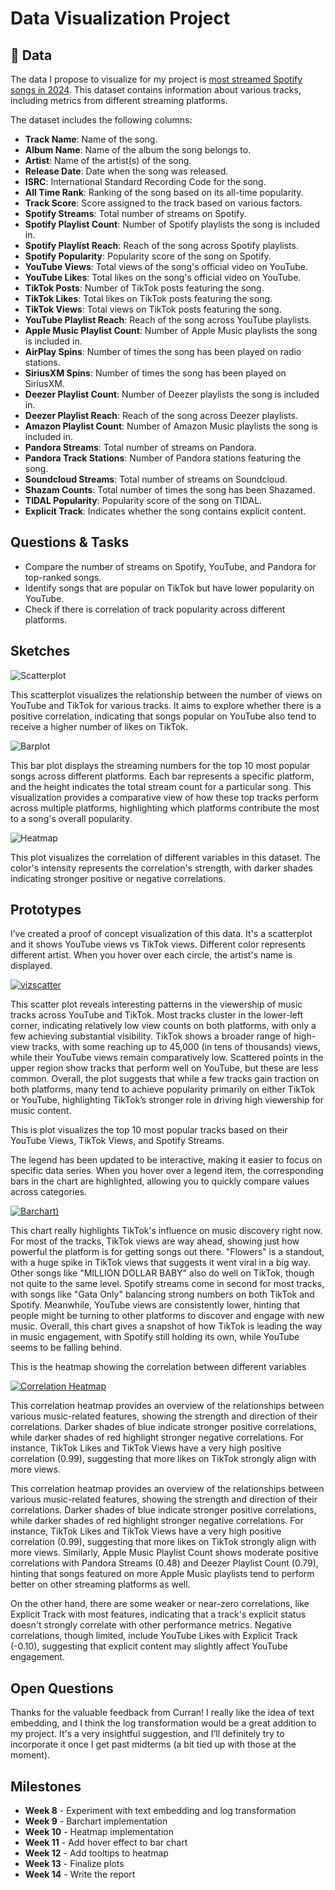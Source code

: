 # Data Visualization Project

## 🎵 Data

The data I propose to visualize for my project is [most streamed Spotify songs in 2024](https://www.kaggle.com/datasets/nelgiriyewithana/most-streamed-spotify-songs-2024/data). This dataset contains information about various tracks, including metrics from different streaming platforms.

The dataset includes the following columns:

- **Track Name**: Name of the song.
- **Album Name**: Name of the album the song belongs to.
- **Artist**: Name of the artist(s) of the song.
- **Release Date**: Date when the song was released.
- **ISRC**: International Standard Recording Code for the
  song.
- **All Time Rank**: Ranking of the song based on its
  all-time popularity.
- **Track Score**: Score assigned to the track based on
  various factors.
- **Spotify Streams**: Total number of streams on Spotify.
- **Spotify Playlist Count**: Number of Spotify playlists
  the song is included in.
- **Spotify Playlist Reach**: Reach of the song across
  Spotify playlists.
- **Spotify Popularity**: Popularity score of the song on
  Spotify.
- **YouTube Views**: Total views of the song's official
  video on YouTube.
- **YouTube Likes**: Total likes on the song's official
  video on YouTube.
- **TikTok Posts**: Number of TikTok posts featuring the
  song.
- **TikTok Likes**: Total likes on TikTok posts featuring
  the song.
- **TikTok Views**: Total views on TikTok posts featuring
  the song.
- **YouTube Playlist Reach**: Reach of the song across
  YouTube playlists.
- **Apple Music Playlist Count**: Number of Apple Music
  playlists the song is included in.
- **AirPlay Spins**: Number of times the song has been
  played on radio stations.
- **SiriusXM Spins**: Number of times the song has been
  played on SiriusXM.
- **Deezer Playlist Count**: Number of Deezer playlists the
  song is included in.
- **Deezer Playlist Reach**: Reach of the song across Deezer
  playlists.
- **Amazon Playlist Count**: Number of Amazon Music
  playlists the song is included in.
- **Pandora Streams**: Total number of streams on Pandora.
- **Pandora Track Stations**: Number of Pandora stations
  featuring the song.
- **Soundcloud Streams**: Total number of streams on
  Soundcloud.
- **Shazam Counts**: Total number of times the song has been
  Shazamed.
- **TIDAL Popularity**: Popularity score of the song on
  TIDAL.
- **Explicit Track**: Indicates whether the song contains
  explicit content.



## Questions & Tasks

 * Compare the number of streams on Spotify, YouTube, and Pandora for top-ranked songs.
 * Identify songs that are popular on TikTok but have lower popularity on YouTube.
 * Check if there is correlation of track popularity across different platforms.

## Sketches

![Scatterplot](https://github.com/JiarongF/dataviz-project-proposal/blob/master/scatterplot.png)


This scatterplot visualizes the relationship between the number of views on YouTube and TikTok for various tracks. It aims to explore whether there is a positive correlation, indicating that songs popular on YouTube also tend to receive a higher number of likes on TikTok.


![Barplot](https://github.com/JiarongF/dataviz-project-proposal/blob/master/barplot.png)


This bar plot displays the streaming numbers for the top 10 most popular songs across different platforms. Each bar represents a specific platform, and the height indicates the total stream count for a particular song. This visualization provides a comparative view of how these top tracks perform across multiple platforms, highlighting which platforms contribute the most to a song's overall popularity.


![Heatmap](https://github.com/JiarongF/dataviz-project-proposal/blob/master/heatmap.png)


This plot visualizes the correlation of different variables in this dataset. The color's intensity represents the correlation's strength, with darker shades indicating stronger positive or negative correlations.


## Prototypes

I’ve created a proof of concept visualization of this data. It's a scatterplot and it shows YouTube views vs TikTok views. Different color represents different artist. When you hover over each circle, the artist's name is displayed.


[![vizscatter](https://github.com/JiarongF/dataviz-project-proposal/blob/master/vizhub%20scatterplot.png)](https://vizhub.com/JiarongF/songs-scatter-views)


This scatter plot reveals interesting patterns in the viewership of music tracks across YouTube and TikTok. Most tracks cluster in the lower-left corner, indicating relatively low view counts on both platforms, with only a few achieving substantial visibility. TikTok shows a broader range of high-view tracks, with some reaching up to 45,000 (in tens of thousands) views, while their YouTube views remain comparatively low. Scattered points in the upper region show tracks that perform well on YouTube, but these are less common. Overall, the plot suggests that while a few tracks gain traction on both platforms, many tend to achieve popularity primarily on either TikTok or YouTube, highlighting TikTok’s stronger role in driving high viewership for music content.

This is plot visualizes the top 10 most popular tracks based on their YouTube Views, TikTok Views, and Spotify Streams.

The legend has been updated to be interactive, making it easier to focus on specific data series. When you hover over a legend item, the corresponding bars in the chart are highlighted, allowing you to quickly compare values across categories.

[![Barchart](https://github.com/JiarongF/dataviz-project-proposal/blob/master/vizhub%20barplot.png))](https://vizhub.com/JiarongF/02f045b471f6419d903804bc5086ab54)


This chart really highlights TikTok's influence on music discovery right now. For most of the tracks, TikTok views are way ahead, showing just how powerful the platform is for getting songs out there. "Flowers" is a standout, with a huge spike in TikTok views that suggests it went viral in a big way. Other songs like "MILLION DOLLAR BABY" also do well on TikTok, though not quite to the same level. Spotify streams come in second for most tracks, with songs like "Gata Only" balancing strong numbers on both TikTok and Spotify. Meanwhile, YouTube views are consistently lower, hinting that people might be turning to other platforms to discover and engage with new music. Overall, this chart gives a snapshot of how TikTok is leading the way in music engagement, with Spotify still holding its own, while YouTube seems to be falling behind.

This is the heatmap showing the correlation between different variables

[![Correlation Heatmap](https://github.com/JiarongF/dataviz-project-proposal/blob/master/viz%20heatmap.png)](https://vizhub.com/JiarongF/35197c9881a947ffaf9a0efcf9b20b1a?mode=embed)

This correlation heatmap provides an overview of the relationships between various music-related features, showing the strength and direction of their correlations. Darker shades of blue indicate stronger positive correlations, while darker shades of red highlight stronger negative correlations. For instance, TikTok Likes and TikTok Views have a very high positive correlation (0.99), suggesting that more likes on TikTok strongly align with more views.


This correlation heatmap provides an overview of the relationships between various music-related features, showing the strength and direction of their correlations. Darker shades of blue indicate stronger positive correlations, while darker shades of red highlight stronger negative correlations. For instance, TikTok Likes and TikTok Views have a very high positive correlation (0.99), suggesting that more likes on TikTok strongly align with more views. Similarly, Apple Music Playlist Count shows moderate positive correlations with Pandora Streams (0.48) and Deezer Playlist Count (0.79), hinting that songs featured on more Apple Music playlists tend to perform better on other streaming platforms as well.

On the other hand, there are some weaker or near-zero correlations, like Explicit Track with most features, indicating that a track's explicit status doesn't strongly correlate with other performance metrics. Negative correlations, though limited, include YouTube Likes with Explicit Track (-0.10), suggesting that explicit content may slightly affect YouTube engagement.

## Open Questions

Thanks for the valuable feedback from Curran! I really like the idea of text embedding, and I think the log transformation would be a great addition to my project. It's a very insightful suggestion, and I’ll definitely try to incorporate it once I get past midterms (a bit tied up with those at the moment).

## Milestones

- **Week 8** - Experiment with text embedding and log transformation
- **Week 9** - Barchart implementation
- **Week 10** - Heatmap implementation
- **Week 11** - Add hover effect to bar chart
- **Week 12** - Add tooltips to heatmap
- **Week 13** - Finalize plots
- **Week 14** - Write the report
